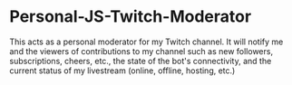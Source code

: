 # Personal-JS-Twitch-Moderator
This acts as a personal moderator for my Twitch channel. It will notify me and the viewers of contributions to my channel such as new followers, subscriptions, cheers, etc., the state of the bot's connectivity, and the current status of my livestream (online, offline, hosting, etc.)
